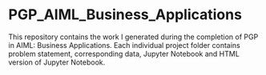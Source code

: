 # PGP_AIML_Business_Applications
This repository contains the work I generated during the completion of PGP in AIML: Business Applications.
Each individual project folder contains problem statement, corresponding data, Jupyter Notebook and HTML version of Jupyter Notebook.
